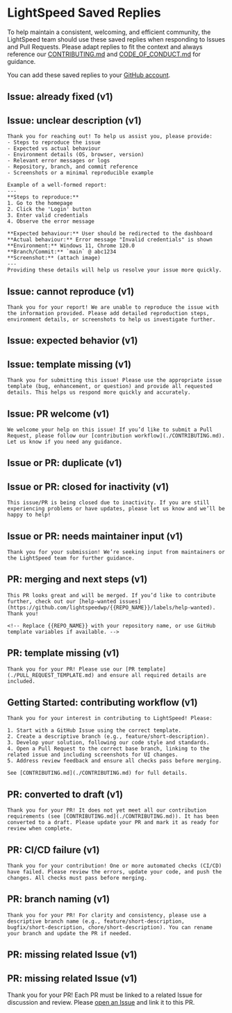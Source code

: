 # LightSpeed Saved Replies

To help maintain a consistent, welcoming, and efficient community, the LightSpeed team should use these saved replies when responding to Issues and Pull Requests. Please adapt replies to fit the context and always reference our [CONTRIBUTING.md](./CONTRIBUTING.md) and [CODE_OF_CONDUCT.md](./CODE_OF_CONDUCT.md) for guidance.

You can add these saved replies to your [GitHub account](https://github.com/settings/replies).

## Issue: already fixed (v1)
## Issue: unclear description (v1)
```
Thank you for reaching out! To help us assist you, please provide:
- Steps to reproduce the issue
- Expected vs actual behaviour
- Environment details (OS, browser, version)
- Relevant error messages or logs
- Repository, branch, and commit reference
- Screenshots or a minimal reproducible example

Example of a well-formed report:
---
**Steps to reproduce:**
1. Go to the homepage
2. Click the 'Login' button
3. Enter valid credentials
4. Observe the error message

**Expected behaviour:** User should be redirected to the dashboard
**Actual behaviour:** Error message "Invalid credentials" is shown
**Environment:** Windows 11, Chrome 120.0
**Branch/Commit:** `main` @ abc1234
**Screenshot:** (attach image)
---
Providing these details will help us resolve your issue more quickly.
```

## Issue: cannot reproduce (v1)
```
Thank you for your report! We are unable to reproduce the issue with the information provided. Please add detailed reproduction steps, environment details, or screenshots to help us investigate further.
```

## Issue: expected behavior (v1)
## Issue: template missing (v1)
```
Thank you for submitting this issue! Please use the appropriate issue template (bug, enhancement, or question) and provide all requested details. This helps us respond more quickly and accurately.
```

## Issue: PR welcome (v1)
```
We welcome your help on this issue! If you’d like to submit a Pull Request, please follow our [contribution workflow](./CONTRIBUTING.md). Let us know if you need any guidance.
```

<!-- Note: Replace #NUMBER with the actual issue/PR number -->
## Issue or PR: duplicate (v1)
## Issue or PR: closed for inactivity (v1)
```
This issue/PR is being closed due to inactivity. If you are still experiencing problems or have updates, please let us know and we’ll be happy to help!
```

## Issue or PR: needs maintainer input (v1)
```
Thank you for your submission! We’re seeking input from maintainers or the LightSpeed team for further guidance.
```

## PR: merging and next steps (v1)
```
This PR looks great and will be merged. If you’d like to contribute further, check out our [help-wanted issues](https://github.com/lightspeedwp/{{REPO_NAME}}/labels/help-wanted). Thank you!

<!-- Replace {{REPO_NAME}} with your repository name, or use GitHub template variables if available. -->
```

## PR: template missing (v1)
```
Thank you for your PR! Please use our [PR template](./PULL_REQUEST_TEMPLATE.md) and ensure all required details are included.
```

## Getting Started: contributing workflow (v1)
```
Thank you for your interest in contributing to LightSpeed! Please:

1. Start with a GitHub Issue using the correct template.
2. Create a descriptive branch (e.g., feature/short-description).
3. Develop your solution, following our code style and standards.
4. Open a Pull Request to the correct base branch, linking to the related issue and including screenshots for UI changes.
5. Address review feedback and ensure all checks pass before merging.

See [CONTRIBUTING.md](./CONTRIBUTING.md) for full details.
```

## PR: converted to draft (v1)
```
Thank you for your PR! It does not yet meet all our contribution requirements (see [CONTRIBUTING.md](./CONTRIBUTING.md)). It has been converted to a draft. Please update your PR and mark it as ready for review when complete.
```

## PR: CI/CD failure (v1)
```
Thank you for your contribution! One or more automated checks (CI/CD) have failed. Please review the errors, update your code, and push the changes. All checks must pass before merging.
```

## PR: branch naming (v1)
```
Thank you for your PR! For clarity and consistency, please use a descriptive branch name (e.g., feature/short-description, bugfix/short-description, chore/short-description). You can rename your branch and update the PR if needed.
```

## PR: missing related Issue (v1)
## PR: missing related Issue (v1)

Thank you for your PR! Each PR must be linked to a related Issue for discussion and review. Please [open an Issue](https://github.com/lightspeedwp/[REPOSITORY-NAME]/issues/new/choose) and link it to this PR.